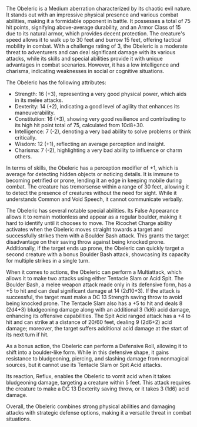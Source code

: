 The Obeleric is a Medium aberration characterized by its chaotic evil nature. It stands out with an impressive physical presence and various combat abilities, making it a formidable opponent in battle. It possesses a total of 75 hit points, signifying above-average durability, and an Armor Class of 15 due to its natural armor, which provides decent protection. The creature's speed allows it to walk up to 30 feet and burrow 15 feet, offering tactical mobility in combat. With a challenge rating of 3, the Obeleric is a moderate threat to adventurers and can deal significant damage with its various attacks, while its skills and special abilities provide it with unique advantages in combat scenarios. However, it has a low intelligence and charisma, indicating weaknesses in social or cognitive situations.

The Obeleric has the following attributes: 
- Strength: 16 (+3), representing a very good physical power, which aids in its melee attacks.
- Dexterity: 14 (+2), indicating a good level of agility that enhances its maneuverability.
- Constitution: 16 (+3), showing very good resilience and contributing to its high hit point total of 75, calculated from 10d8+30.
- Intelligence: 7 (-2), denoting a very bad ability to solve problems or think critically.
- Wisdom: 12 (+1), reflecting an average perception and insight.
- Charisma: 7 (-2), highlighting a very bad ability to influence or charm others.

In terms of skills, the Obeleric has a perception modifier of +1, which is average for detecting hidden objects or noticing details. It is immune to becoming petrified or prone, lending it an edge in keeping mobile during combat. The creature has tremorsense within a range of 30 feet, allowing it to detect the presence of creatures without the need for sight. While it understands Common and Void Speech, it cannot communicate verbally.

The Obeleric has several notable special abilities. Its False Appearance allows it to remain motionless and appear as a regular boulder, making it hard to identify until it chooses to move. The Ricochet Charge ability activates when the Obeleric moves straight towards a target and successfully strikes them with a Boulder Bash attack. This grants the target disadvantage on their saving throw against being knocked prone. Additionally, if the target ends up prone, the Obeleric can quickly target a second creature with a bonus Boulder Bash attack, showcasing its capacity for multiple strikes in a single turn.

When it comes to actions, the Obeleric can perform a Multiattack, which allows it to make two attacks using either Tentacle Slam or Acid Spit. The Boulder Bash, a melee weapon attack made only in its defensive form, has a +5 to hit and can deal significant damage at 14 (2d10+3). If the attack is successful, the target must make a DC 13 Strength saving throw to avoid being knocked prone. The Tentacle Slam also has a +5 to hit and deals 8 (2d4+3) bludgeoning damage along with an additional 3 (1d6) acid damage, enhancing its offensive capabilities. The Spit Acid ranged attack has a +4 to hit and can strike at a distance of 20/60 feet, dealing 9 (2d6+2) acid damage; moreover, the target suffers additional acid damage at the start of its next turn if hit.

As a bonus action, the Obeleric can perform a Defensive Roll, allowing it to shift into a boulder-like form. While in this defensive shape, it gains resistance to bludgeoning, piercing, and slashing damage from nonmagical sources, but it cannot use its Tentacle Slam or Spit Acid attacks. 

Its reaction, Reflux, enables the Obeleric to vomit acid when it takes bludgeoning damage, targeting a creature within 5 feet. This attack requires the creature to make a DC 13 Dexterity saving throw, or it takes 3 (1d6) acid damage. 

Overall, the Obeleric combines strong physical abilities and damaging attacks with strategic defense options, making it a versatile threat in combat situations.